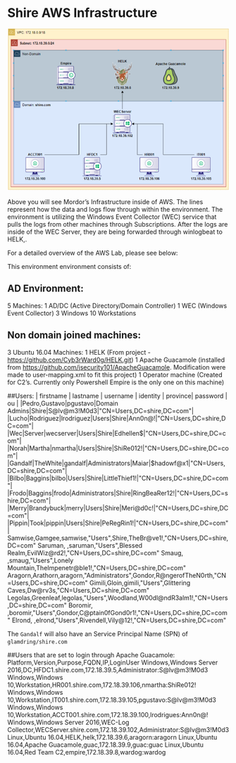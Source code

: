 # Shire AWS Infrastructure

![infrastructure](images/Infrastructure.png)

Above you will see Mordor’s Infrastructure inside of AWS. The lines represent how the  data and logs flow through within the environment. The environment is utilizing the Windows Event Collector (WEC) service that pulls the logs from other machines through Subscriptions. After the logs are inside of the WEC Server, they are being forwarded through winlogbeat to HELK,. 

For a detailed overview of the AWS Lab, please see below:

This environment environment consists of:

## AD Environment:
5 Machines:
		1 AD/DC (Active Directory/Domain Controller)
		1 WEC (Windows Event Collector)
		3 Windows 10 Workstations


## Non domain joined machines:
3 Ubuntu 16.04 Machines: 
		1 HELK  (From  project -  https://github.com/Cyb3rWard0g/HELK.git)
		1 Apache Guacamole (installed from https://github.com/jsecurity101/ApacheGuacamole. Modification were made to user-mapping.xml to fit this project)
		1 Operator machine (Created for C2’s. Currently only Powershell Empire is the only one on this machine)


##Users:
| firstname | lastname | username | identity | province| password | ou |
|Pedro,Gustavo|pgustavo|Domain Admins|Shire|S@lv@m3!M0d3|"CN=Users,DC=shire,DC=com"|
|Lucho|Rodriguez|lrodriguez|Users|Shire|Ann0n@!|"CN=Users,DC=shire,DC=com"|
|Wec|Server|wecserver|Users|Shire|Edhellen$|"CN=Users,DC=shire,DC=com"|
|Norah|Martha|nmartha|Users|Shire|ShiRe012!|"CN=Users,DC=shire,DC=com"|
|Gandalf|TheWhite|gandalf|Administrators|Maiar|$hadowf@x1|"CN=Users,DC=shire,DC=com"|
|Bilbo|Baggins|bilbo|Users|Shire|LittleThief1!|"CN=Users,DC=shire,DC=com"|
|Frodo|Baggins|frodo|Administrators|Shire|RingBeaRer12!|"CN=Users,DC=shire,DC=com"|
|Merry|Brandybuck|merry|Users|Shire|Meri@d0c!|"CN=Users,DC=shire,DC=com"|
|Pippin|Took|pippin|Users|Shire|PeRegRin1!|"CN=Users,DC=shire,DC=com"|
Samwise,Gamgee,samwise,"Users",Shire,TheBr@ve1!,"CN=Users,DC=shire,DC=com"
Saruman, ,saruman,"Users",Blessed Realm,EvilWiz@rd2!,"CN=Users,DC=shire,DC=com"
Smaug, ,smaug,"Users",Lonely Mountain,TheImpenetr@ble1!,"CN=Users,DC=shire,DC=com"
Aragorn,Arathorn,aragorn,"Administrators",Gondor,R@ngerofTheN0rth,"CN=Users,DC=shire,DC=com"
Gimili,Gloin,gimili,"Users",Glittering Caves,Dw@rv3s,"CN=Users,DC=shire,DC=com"
Legolas,Greenleaf,legolas,"Users",Woodland,W00dl@ndR3alm1!,"CN=Users,DC=shire,DC=com"
Boromir, ,boromir,"Users",Gondor,C@ptain0fGond0r1!,"CN=Users,DC=shire,DC=com"
Elrond, ,elrond,"Users",Rivendell,Vily@12!,"CN=Users,DC=shire,DC=com"

The `Gandalf` will also have an Service Principal Name (SPN) of `glamdring/shire.com`


##Users that are set to login through Apache Guacamole:
Platform,Version,Purpose,FQDN,IP,LoginUser
Windows,Windows Server 2016,DC,HFDC1.shire.com,172.18.39.5,Administrator:S@lv@m3!M0d3
Windows,Windows 10,Workstation,HR001.shire.com,172.18.39.106,nmartha:ShiRe012!
Windows,Windows 10,Workstation,IT001.shire.com,172.18.39.105,pgustavo:S@lv@m3!M0d3
Windows,Windows 10,Workstation,ACCT001.shire.com,172.18.39.100,lrodrigues:Ann0n@!
Windows,Windows Server 2016,WEC-Log Collector,WECServer.shire.com,172.18.39.102,Administrator:S@lv@m3!M0d3
Linux,Ubuntu 16.04,HELK,helk,172.18.39.6,aragorn:aragorn
Linux,Ubuntu 16.04,Apache Guacamole,guac,172.18.39.9,guac:guac
Linux,Ubuntu 16.04,Red Team C2,empire,172.18.39.8,wardog:wardog








